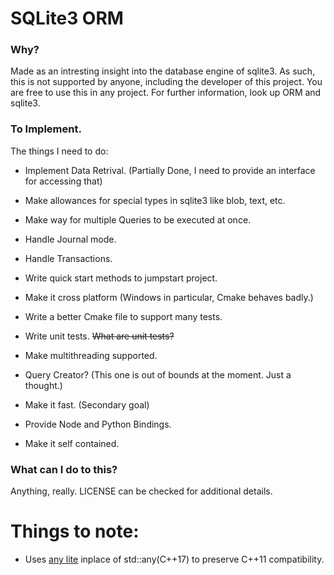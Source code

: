 # SQLite3 ORM 

### Why?

Made as an intresting insight into the database engine of sqlite3. As such, this is not supported by anyone, including the developer of this project. You are free to use this in any project. For further information, look up ORM and sqlite3.

### To Implement.

The things I need to do:

- Implement Data Retrival. (Partially Done, I need to provide an interface for accessing that)

- Make allowances for special types in sqlite3 like blob, text, etc.

- Make way for multiple Queries to be executed at once.

- Handle Journal mode.

- Handle Transactions. 

- Write quick start methods to jumpstart project.

- Make it cross platform (Windows in particular, Cmake behaves badly.)

- Write a better Cmake file to support many tests.

- Write unit tests. ~~What are unit tests?~~

- Make multithreading supported. 

- Query Creator? (This one is out of bounds at the moment. Just a thought.)

- Make it fast. (Secondary goal)

- Provide Node and Python Bindings.

- Make it self contained.

### What can I do to this? 

Anything, really. LICENSE can be checked for additional details.

# Things to note:

- Uses [any lite](https://github.com/martinmoene/any-lite) inplace of std::any(C++17) to preserve C++11 compatibility.